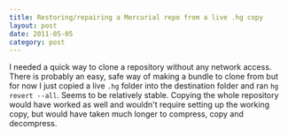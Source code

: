 ```yaml
---
title: Restoring/repairing a Mercurial repo from a live .hg copy
layout: post
date: 2011-05-05
category: post
---
```


I needed a quick way to clone a repository without any network access. There is probably an easy, safe way of making a bundle to clone from but for now I just copied a live `.hg` folder into the destination folder and ran `hg revert --all`. Seems to be relatively stable. Copying the whole repository would have worked as well and wouldn't require setting up the working copy, but would have taken much longer to compress, copy and decompress.
